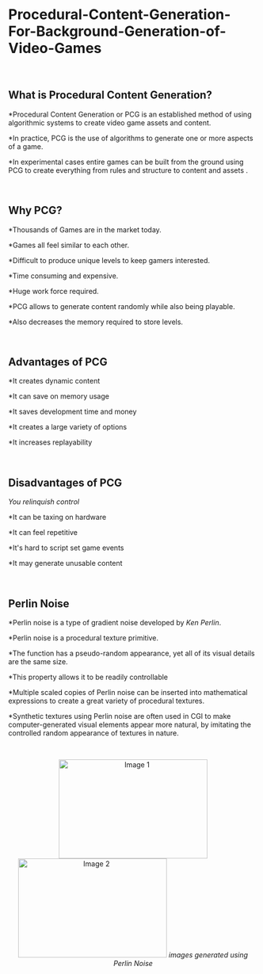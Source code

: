 # Procedural-Content-Generation-For-Background-Generation-of-Video-Games

<br> <!-- Insert an empty line using HTML <br> tag -->
## What is Procedural Content Generation?
*Procedural Content Generation or PCG is an established method of using algorithmic systems to create video game assets and content. 

*In practice, PCG is the use of algorithms to generate one or more aspects of a game.

*In experimental cases entire games can be built from the ground using PCG to create everything from rules and structure to content and assets .

<br> <!-- Insert an empty line using HTML <br> tag -->
## Why PCG?
*Thousands of Games are in the market today.

*Games all feel similar to each other.

*Difficult to produce unique levels to keep gamers interested.

*Time consuming and expensive.

*Huge work force required.

*PCG allows to generate content randomly while also being playable. 

*Also decreases the memory required to store levels.

<br> <!-- Insert an empty line using HTML <br> tag -->
## Advantages of PCG
*It creates dynamic content

*It can save on memory usage

*It saves development time and money

*It creates a large variety of options

*It increases replayability

<br> <!-- Insert an empty line using HTML <br> tag -->
## Disadvantages of PCG
*You relinquish control*

*It can be taxing on hardware

*It can feel repetitive

*It's hard to script set game events

*It may generate unusable content

<br> <!-- Insert an empty line using HTML <br> tag -->
## **Perlin Noise**
*Perlin noise is a type of gradient noise developed by _Ken Perlin_. 

*Perlin noise is a procedural texture primitive.

*The function has a pseudo-random appearance, yet all of its visual details are the same size. 

*This property allows it to be readily controllable

*Multiple scaled copies of Perlin noise can be inserted into mathematical expressions to create a great variety of procedural textures. 

*Synthetic textures using Perlin noise are often used in CGI to make computer-generated visual elements appear more natural, by imitating the controlled random appearance of textures in nature.

<br> <!-- Insert an empty line using HTML <br> tag -->
<p align="center">
  <img src="![image](https://github.com/rm1912/Procedural-Content-Generation-For-Background-Generation-of-Video-Games/assets/105429945/46331999-a414-4eff-807f-4796a91281d2)" alt="Image 1" width="300" height="200" style="display:inline-block;">
  <img src="![image](https://github.com/rm1912/Procedural-Content-Generation-For-Background-Generation-of-Video-Games/assets/105429945/8d8a16b2-977a-4b97-8dff-d5ced9edcf31)" alt="Image 2" width="300" height="200" style="display:inline-block;">
   <em>images generated using Perlin Noise</em>
</p>



















